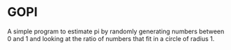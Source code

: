 # GOPI

A simple program to estimate pi by randomly generating numbers between 0 and 1 and looking at the ratio of numbers that fit in a circle of radius 1.